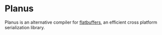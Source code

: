 # Planus

Planus is an alternative compiler for [flatbuffers](https://google.github.io/flatbuffers/), an efficient cross platform serialization library.